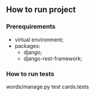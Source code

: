 
How to run project
---------------

### Prerequirements

* virtual environment;
* packages:
  * django;
  * django-rest-framework;

### How to run tests

words/manage.py test cards.tests

